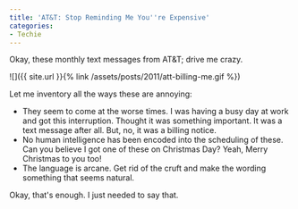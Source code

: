 ```yaml
---
title: 'AT&T: Stop Reminding Me You''re Expensive'
categories:
- Techie
---
```


Okay, these monthly text messages from AT&T; drive me crazy.

![]({{ site.url }}{% link /assets/posts/2011/att-billing-me.gif %})

Let me inventory all the ways these are annoying:

  * They seem to come at the worse times. I was having a busy day at work and got this interruption. Thought it was something important. It was a text message after all. But, no, it was a billing notice.
  * No human intelligence has been encoded into the scheduling of these. Can you believe I got one of these on Christmas Day? Yeah, Merry Christmas to you too!
  * The language is arcane. Get rid of the cruft and make the wording something that seems natural.

Okay, that's enough. I just needed to say that.

